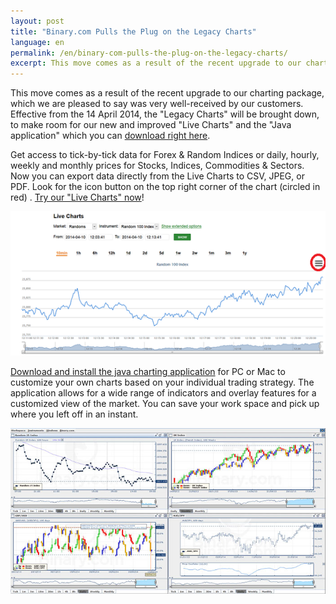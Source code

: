 ```yaml
---
layout: post
title: "Binary.com Pulls the Plug on the Legacy Charts"
language: en
permalink: /en/binary-com-pulls-the-plug-on-the-legacy-charts/
excerpt: This move comes as a result of the recent upgrade to our charting package, which we are pleased to say was very well-received by our customers. Effective from the 14 April 2014, the "Legacy Charts" will be brought down, to make room for our new and improved "Live Charts" and the "Java application" which you can download right here.
---
```


This move comes as a result of the recent upgrade to our charting package, which we are pleased to say was very well-received by our customers. Effective from the 14 April 2014, the "Legacy Charts" will be brought down, to make room for our new and improved "Live Charts" and the "Java application" which you can [download right here](https://www.binary.com/c/chart_application.cgi?l=EN&utm_medium=social&utm_source=blog&utm_content=whatsnew).

Get access to tick-by-tick data for Forex & Random Indices or daily, hourly, weekly and monthly prices for Stocks, Indices, Commodities & Sectors. Now you can export data directly from the Live Charts to CSV, JPEG, or PDF. Look for the  icon button on the top right corner of the chart (circled in red) . [Try our "Live Charts" now](https://www.binary.com/c/livechart.cgi?l=EN#R_100:10min&utm_medium=social&utm_source=blog&utm_content=whatsnew)!

 ![picture](/post_images/592847.png)

[Download and install the java charting application](https://www.binary.com/c/chart_application.cgi?l=EN&utm_medium=social&utm_source=blog&utm_content=whatsnew) for PC or Mac to customize your own charts based on your individual trading strategy. The application allows for a wide range of indicators and overlay features for a customized view of the market. You can save your work space and pick up where you left off in an instant.

 ![picture](/post_images/4626021_orig.jpg)
